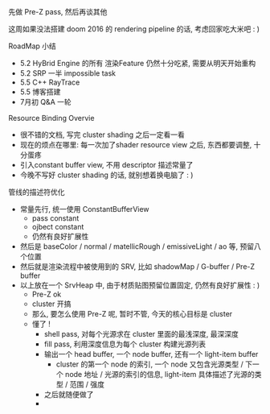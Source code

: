 先做 Pre-Z pass, 然后再谈其他

这周如果没法搭建 doom 2016 的 rendering pipeline 的话, 考虑回家吃大米吧 : )

RoadMap 小结

* 5.2 HyBrid Engine 的所有 渲染Feature 仍然十分吃紧, 需要从明天开始重构
* 5.2 SRP 一半 impossible task
* 5.5 C++ RayTrace 
* 5.5 博客搭建
* 7月初 Q&A 一轮

Resource Binding Overvie

* 很不错的文档, 写完 cluster shading 之后一定看一看
* 现在的烦点在哪里: 每一次加了shader resource view 之后, 东西都要调整, 十分蛋疼
* 引入constant buffer view, 不用 descriptor 描述常量了
* 今晚不写好 cluster shading 的话, 就别想着换电脑了 : )

管线的描述符优化

* 常量先行, 统一使用 ConstantBufferView
  * pass constant
  * ojbect constant
  * 仍然有良好扩展性
* 然后是 baseColor / normal / matellicRough / emissiveLight / ao 等, 预留八个位置
* 然后就是渲染流程中被使用到的 SRV, 比如 shadowMap / G-buffer / Pre-Z buffer
* 以上放在一个 SrvHeap 中, 由于材质贴图预留位置固定, 仍然有良好扩展性 : )
  * Pre-Z ok
  * cluster 开搞
  * 那么, 要怎么使用 Pre-Z 呢, 暂时不管, 今天的核心目标是 cluster
  * 懂了 !
    * shell pass, 对每个光源求在 cluster 里面的最浅深度, 最深深度
    * fill pass, 利用深度信息为每个 cluster 构建光源列表
    * 输出一个 head buffer, 一个 node buffer, 还有一个 light-item buffer
      * cluster 的第一个 node 的索引, 一个 node 又包含光源类型 / 下一个 node 地址 / 光源的索引的信息, light-item 具体描述了光源的类型 / 范围 / 强度
    * 之后就随便做了
    * 



